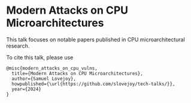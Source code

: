 # Modern Attacks on CPU Microarchitectures
This talk focuses on notable papers published in CPU microarchitectural research.

To cite this talk, please use

```
@misc{modern_attacks_on_cpu_vulns,
  title={Modern Attacks on CPU Microarchitectures},
  author={Samuel Lovejoy},
  howpublished={\url{https://github.com/slovejoy/tech-talks/}},
  year={2024}
}
```
